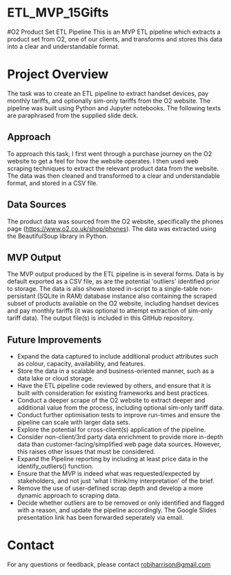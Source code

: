 # ETL_MVP_15Gifts

#O2 Product Set ETL Pipeline
This is an MVP ETL pipeline which extracts a product set from O2, one of our clients, and transforms and stores this data into a clear and understandable format.

# Project Overview
The task was to create an ETL pipeline to extract handset devices, pay monthly tariffs, and optionally sim-only tariffs from the O2 website. The pipeline was built using Python and Jupyter notebooks. The following texts are paraphrased from the supplied slide deck. 

## Approach
To approach this task, I first went through a purchase journey on the O2 website to get a feel for how the website operates. I then used web scraping techniques to extract the relevant product data from the website. The data was then cleaned and transformed to a clear and understandable format, and stored in a CSV file.

## Data Sources
The product data was sourced from the O2 website, specifically the phones page (https://www.o2.co.uk/shop/phones). The data was extracted using the BeautifulSoup library in Python.

## MVP Output
The MVP output produced by the ETL pipeline is in several forms. Data is by default exported as a CSV file, as are the potential 'outliers' identified prior to storage. The data is also shown stored in-script to a single-table non-persistant (SQLite in RAM) database instance also containing the scraped subset of products available on the O2 website, including handset devices and pay monthly tariffs (it was optional to attempt extraction of sim-only tariff data). The output file(s) is included in this GitHub repository.

## Future Improvements
- Expand the data captured to include additional product attributes such as colour, capacity, availability, and features.
- Store the data in a scalable and business-oriented manner, such as a data lake or cloud storage.
- Have the ETL pipeline code reviewed by others, and ensure that it is built with consideration for existing frameworks and best practices.
- Conduct a deeper scrape of the O2 website to extract deeper and additional value from the process, including optional sim-only tariff data.
- Conduct further optimisation tests to improve run-times and ensure the pipeline can scale with larger data sets.
- Explore the potential for cross-client(s) application of the pipeline.
- Consider non-client/3rd party data enrichment to provide more in-depth data than customer-facing/simplified web page data sources. However, this raises other issues that must be considered.
- Expand the Pipeline reporting by including at least price data in the identify_outliers() function.
- Ensure that the MVP is indeed what was requested/expected by stakeholders, and not just 'what I think/my interpretation' of the brief.
- Remove the use of user-defined scrap depth and develop a more dynamic approach to scraping data.
- Decide whether outliers are to be removed or only identified and flagged with a reason, and update the pipeline accordingly. The Google Slides presentation link has been forwarded seperately via email. 

# Contact
For any questions or feedback, please contact robjharrison@gmail.com

